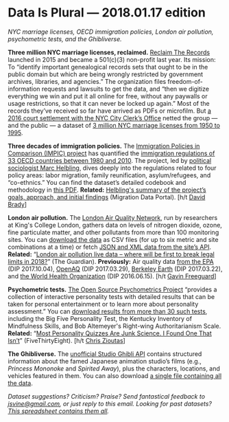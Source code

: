 Data Is Plural — 2018.01.17 edition
===================================

*NYC marriage licenses, OECD immigration policies, London air pollution, psychometric tests, and the Ghibliverse.*


__Three million NYC marriage licenses, reclaimed.__ [Reclaim The Records](https://www.reclaimtherecords.org/) launched in 2015 and became a 501(c)(3) non-profit last year. Its mission: To “identify important genealogical records sets that ought to be in the public domain but which are being wrongly restricted by government archives, libraries, and agencies.” The organization files freedom-of-information requests and lawsuits to get the data, and “then we digitize everything we win and put it all online for free, without any paywalls or usage restrictions, so that it can never be locked up again.” Most of the records they’ve received so far have arrived as PDFs or microfilm. But [a 2016 court settlement with the NYC City Clerk’s Office](https://www.reclaimtherecords.org/records-request/2/) netted the group — and the public — a dataset of [3 million NYC marriage licenses from 1950 to 1995](https://www.nycmarriageindex.com/).


__Three decades of immigration policies.__ The [Immigration Policies in Comparison (IMPIC) project](http://www.impic-project.eu/) has quantified the [immigration regulations of 33 OECD countries between 1980 and 2010](http://www.impic-project.eu/data/). The project, led by [political sociologist Marc Helbling](http://www.impic-project.eu/people/), dives deeply into the regulations related to four policy areas: labor migration, family reunification, asylum/refugees, and “co-ethnics.” You can find the dataset’s detailed codebook and methodology in [this PDF](https://bibliothek.wzb.eu/pdf/2016/vi16-201.pdf). __Related:__ [Helbling's summary of the project’s goals, approach, and initial findings](http://migrationdataportal.org/blog/impic-new-and-more-comprehensive-way-measure-immigration-policies) (Migration Data Portal). [h/t [David Brady](https://twitter.com/DaveBrady72/status/943872675943821312)]


__London air pollution.__ The [London Air Quality Network](https://www.londonair.org.uk/LondonAir/Default.aspx), run by researchers at King's College London, gathers data on levels of nitrogen dioxide, ozone, fine particulate matter, and other pollutants from more than 100 monitoring sites. You can [download the data](https://www.londonair.org.uk/london/asp/datadownload.asp) as CSV files (for up to six metric and site combinations at a time) or fetch [JSON and XML data from the site’s API](https://www.londonair.org.uk/LondonAir/API/). __Related:__ “[London air pollution live data – where will be first to break legal limits in 2018?](https://www.theguardian.com/environment/ng-interactive/2018/jan/01/london-air-pollution-live-data-where-will-be-first-to-break-legal-limits-in-2018)” (The Guardian). __Previously:__ Air quality data [from the EPA](https://www.data-is-plural.com/archive/2017-10-04-edition) (DIP 2017.10.04), [OpenAQ](https://www.data-is-plural.com/archive/2017-03-29-edition) (DIP 2017.03.29), [Berkeley Earth](https://www.data-is-plural.com/archive/2017-03-22-edition) (DIP 2017.03.22), and [the World Health Organization](https://www.data-is-plural.com/archive/2016-06-15-edition) (DIP 2016.06.15). [h/t [Gavin Freeguard](https://us9.campaign-archive.com/?u=9fac8728699163e1b6adbdbeb&id=e96c45d25e)]


__Psychometric tests.__ [The Open Source Psychometrics Project](https://openpsychometrics.org/) “provides a collection of interactive personality tests with detailed results that can be taken for personal entertainment or to learn more about personality assessment.” You can [download results from more than 30 such tests](https://openpsychometrics.org/_rawdata/), including the Big Five Personality Test, the Kentucky Inventory of Mindfulness Skills, and Bob Altemeyer's Right-wing Authoritarianism Scale. __Related:__ “[Most Personality Quizzes Are Junk Science. I Found One That Isn’t](https://fivethirtyeight.com/features/most-personality-quizzes-are-junk-science-i-found-one-that-isnt/)” (FiveThirtyEight). [h/t [Chris Zioutas](https://www.datacircle.io/metric/raw-data-from-online-personality-tests/54a06c7e-0171-4e0c-42f7-08d5495b5656/)]


__The Ghibliverse.__ The [unofficial Studio Ghibli API](https://ghibliapi.herokuapp.com/) contains structured information about the famed Japanese animation studio’s films (e.g., *Princess Mononoke* and *Spirited Away*), plus the characters, locations, and vehicles featured in them. You can also download [a single file containing all the data](https://github.com/janaipakos/ghibliapi/blob/master/data.json).


*Dataset suggestions? Criticism? Praise? Send fantastical feedback to <jsvine@gmail.com>, or just reply to this email. Looking for past datasets? [This spreadsheet contains them all](https://docs.google.com/spreadsheets/d/1wZhPLMCHKJvwOkP4juclhjFgqIY8fQFMemwKL2c64vk).*